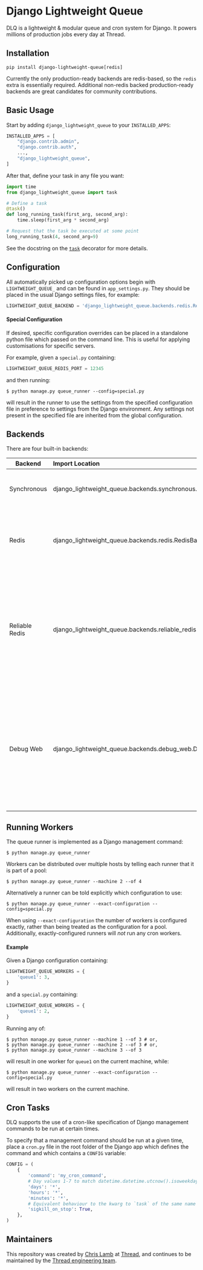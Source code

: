 # Django Lightweight Queue

DLQ is a lightweight & modular queue and cron system for Django. It powers
millions of production jobs every day at Thread.

## Installation

```shell
pip install django-lightweight-queue[redis]
```

Currently the only production-ready backends are redis-based, so the `redis`
extra is essentially required. Additional non-redis backed production-ready
backends are great candidates for community contributions.

## Basic Usage

Start by adding `django_lightweight_queue` to your `INSTALLED_APPS`:

```python
INSTALLED_APPS = [
    "django.contrib.admin",
    "django.contrib.auth",
    ...,
    "django_lightweight_queue",
]
```

After that, define your task in any file you want:

```python
import time
from django_lightweight_queue import task

# Define a task
@task()
def long_running_task(first_arg, second_arg):
    time.sleep(first_arg * second_arg)

# Request that the task be executed at some point
long_running_task(4, second_arg=9)
```

See the docstring on the [`task`](django_lightweight_queue/task.py) decorator
for more details.

## Configuration

All automatically picked up configuration options begin with `LIGHTWEIGHT_QUEUE_`
and can be found in `app_settings.py`. They should be placed in the usual Django
settings files, for example:

```python
LIGHTWEIGHT_QUEUE_BACKEND = 'django_lightweight_queue.backends.redis.RedisBackend'
```

#### Special Configuration

If desired, specific configuration overrides can be placed in a standalone
python file which passed on the command line. This is useful for applying
customisations for specific servers.

For example, given a `special.py` containing:

```python
LIGHTWEIGHT_QUEUE_REDIS_PORT = 12345
```

and then running:

```
$ python manage.py queue_runner --config=special.py
```

will result in the runner to use the settings from the specified configuration
file in preference to settings from the Django environment. Any settings not
present in the specified file are inherited from the global configuration.

## Backends

There are four built-in backends:

| Backend        | Import Location                                                       | Type        | Description                                                                                                                                                                       |
| -------------- |:----------------------------------------------------------------------| ----------- | --------------------------------------------------------------------------------------------------------------------------------------------------------------------------------- |
| Synchronous    | django_lightweight_queue.backends.synchronous.SynchronousBackend      | Development | Executes the task inline, without any actual queuing.                                                                                                                             |
| Redis          | django_lightweight_queue.backends.redis.RedisBackend                  | Production  | Executes tasks at-most-once using [Redis][redis] for storage of the enqueued tasks.                                                                                               |
| Reliable Redis | django_lightweight_queue.backends.reliable_redis.ReliableRedisBackend | Production  | Executes tasks at-least-once using [Redis][redis] for storage of the enqueued tasks (subject to Redis consistency). Does not guarantee the task _completes_.                      |
| Debug Web      | django_lightweight_queue.backends.debug_web.DebugWebBackend           | Debugging   | Instead of running jobs it prints the url to a view that can be used to run a task in a transaction which will be rolled back. This is useful for debugging and optimising tasks. |

[redis]: https://redis.io/

## Running Workers

The queue runner is implemented as a Django management command:

```
$ python manage.py queue_runner
```

Workers can be distributed over multiple hosts by telling each runner that it is
part of a pool:

```
$ python manage.py queue_runner --machine 2 --of 4
```

Alternatively a runner can be told explicitly which configuration to use:

```
$ python manage.py queue_runner --exact-configuration --config=special.py
```

When using `--exact-configuration` the number of workers is configured exactly,
rather than being treated as the configuration for a pool. Additionally,
exactly-configured runners will _not_ run any cron workers.

#### Example

Given a Django configuration containing:

```python
LIGHTWEIGHT_QUEUE_WORKERS = {
    'queue1': 3,
}
```

and a `special.py` containing:

```python
LIGHTWEIGHT_QUEUE_WORKERS = {
    'queue1': 2,
}
```

Running any of:

```
$ python manage.py queue_runner --machine 1 --of 3 # or,
$ python manage.py queue_runner --machine 2 --of 3 # or,
$ python manage.py queue_runner --machine 3 --of 3
```

will result in one worker for `queue1` on the current machine, while:

```
$ python manage.py queue_runner --exact-configuration --config=special.py
```

will result in two workers on the current machine.

## Cron Tasks

DLQ supports the use of a cron-like specification of Django management commands
to be run at certain times.

To specify that a management command should be run at a given time, place a
`cron.py` file in the root folder of the Django app which defines the command
and which contains a `CONFIG` variable:

```python
CONFIG = (
    {
        'command': 'my_cron_command',
        # Day values 1-7 to match datetime.datetime.utcnow().isoweekday()
        'days': '*',
        'hours': '*',
        'minutes': '*',
        # Equivalent behaviour to the kwarg to `task` of the same name
        'sigkill_on_stop': True,
    },
)
```

## Maintainers

This repository was created by [Chris Lamb](https://github.com/lamby) at
[Thread](https://www.thread.com/), and continues to be maintained by the [Thread
engineering team](https://github.com/thread).
